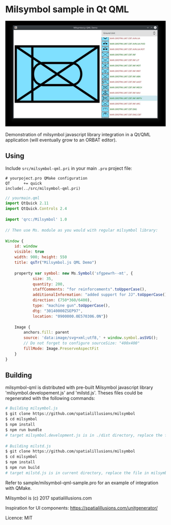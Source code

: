 Milsymbol sample in Qt QML
==========================

![](https://github.com/cneben/milsymbol-qml/blob/master/screenshot.jpeg)

Demonstration of milsymbol javascript library integration in a Qt/QML application (will eventually grow to an ORBAT editor).


## Using

Include `src/milsymbol-qml.pri` in your main `.pro` project file:


```
# yourpoject.pro QMake configuration
QT      += quick
include(../src/milsymbol-qml.pri)
```

```js
// yourmain.qml
import QtQuick 2.11
import QtQuick.Controls 2.4

import 'qrc:/Milsymbol' 1.0

// Then use Ms. module as you would with regular milsymbol library:

Window {
    id: window
    visible: true
    width: 900; height: 550
    title: qsTr("Milsymbol.js QML Demo")

    property var symbol: new Ms.Symbol('sfgpewrh--mt', {
            size: 35,
            quantity: 200,
            staffComments: "for reinforcements".toUpperCase(),
            additionalInformation: "added support for JJ".toUpperCase(),
            direction: (750*360/6400),
            type: "machine gun".toUpperCase(),
            dtg: "30140000ZSEP97",
            location: "0900000.0E570306.0N"})

    Image {
        anchors.fill: parent
        source: 'data:image/svg+xml;utf8,' + window.symbol.asSVG();
        // Do not forget to configure sourceSize: "400x400"
        fillMode: Image.PreserveAspectFit   
    }
}
```



## Building

milsymbol-qml is distributed with pre-built Milsymbol javascript library 'milsymbol.developement.js' and 'milstd.js'. Theses files could be regenerated with the following commands:

```sh
# Building milsymbol.js
$ git clone https://github.com/spatialillusions/milsymbol
$ cd milsymbol
$ npm install
$ npm run bundle
# target milsymbol.development.js is in ./dist directory, replace the file in milsymbol-qml/src

# Building milstd.js
$ git clone https://github.com/spatialillusions/milsymbol
$ cd milsymbol
$ npm install
$ npm run build
# target milstd.js is in current directory, replace the file in milsymbol-qml/src

```

Refer to sample/milsymbol-qml-sample.pro for an example of integration with QMake.


Milsymbol is (c) 2017 spatialillusions.com

Inspiration for UI components:
https://spatialillusions.com/unitgenerator/

Licence: MIT
